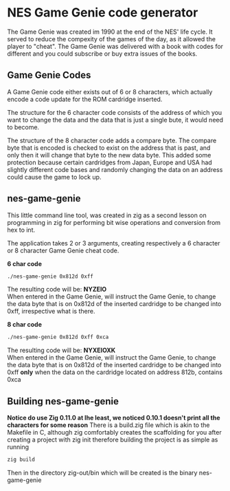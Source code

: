 # NES Game Genie code generator

The Game Genie was created im 1990 at the end of the NES' life cycle. It served to reduce the compexity of the games of the day, as it allowed the player to "cheat". The Game Genie was delivered with a book with codes for different and you could subscribe or buy extra issues of the books.

## Game Genie Codes
A Game Genie code either exists out of 6 or 8 characters, which actually encode a code update for the ROM cardridge inserted.
<p>
The structure for the 6 character code consists of the address of which you want to change the data and the data that is just a single bute, it would need to become.
<p>
The structure of the 8 character code adds a compare byte. The compare byte that is encoded is checked to exist on the address that is past, and only then it will change that byte to the new data byte. This added some protection because certain cardridges from Japan, Europe and USA had slightly different code bases and randomly changing the data on an address could cause the game to lock up.

## nes-game-genie
This little command line tool, was created in zig as a second lesson on programming in zig for performing bit wise operations and conversion from hex to int.
<p>
The application takes 2 or 3 arguments, creating respectively a 6 character or 8 character Game Genie cheat code.
<p>
<b>6 char code</b>

```bash
./nes-game-genie 0x812d 0xff
```

The resulting code will be: <b>NYZEIO</b> <br/>
When entered in the Game Genie, will instruct the Game Genie, to change the data byte that is on 0x812d of the inserted cardridge to be changed into 0xff, irrespective what is there.
<p>
<b>8 char code</b>

```bash
./nes-game-genie 0x812d 0xff 0xca
```

The resulting code will be: <b>NYXEIOXK</b> <br/>
When entered in the Game Genie, will instruct the Game Genie, to change the data byte that is on 0x812d of the inserted cardridge to be changed into 0xff <b>only</b> when the data on the cardridge located on address 812b, contains 0xca

## Building nes-game-genie
<b>Notice do use Zig 0.11.0 at lhe least, we noticed 0.10.1 doesn't print all the characters for some reason</b>
There is a build.zig file which is akin to the Makefile in C, although zig comfortably creates the scaffolding for you after creating a project with zig init <project name> therefore building the project is as simple as running

```bash
zig build
```

Then in the directory zig-out/bin which will be created is the binary nes-game-genie
